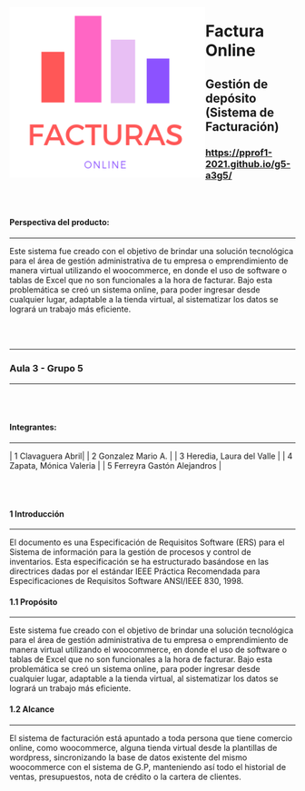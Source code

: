 <a href="url"><img src="https://github.com/PPROF1-2021/g5-a3g5/blob/master/img/logo.png" align="left" height="300"></a>


# Factura Online
## Gestión de depósito (Sistema de Facturación)
### https://pprof1-2021.github.io/g5-a3g5/
<br>
<br>

**Perspectiva del producto:**
####
---
Este sistema fue creado con el objetivo de brindar una solución tecnológica para el área de gestión
administrativa de tu empresa o emprendimiento de manera virtual utilizando el woocommerce, en donde el
uso de software o tablas de Excel que no son funcionales a la hora de facturar. Bajo esta problemática se creó
un sistema online, para poder ingresar desde cualquier lugar, adaptable a la tienda virtual, al sistematizar los
datos se logrará un trabajo más eficiente.

<br>
<br>


---

###         Aula 3 -  Grupo 5
---
<br>
<br>


#### Integrantes:
---

| 1 Clavaguera Abril|
| 2 Gonzalez Mario A.  |
| 3 Heredia, Laura del Valle |
| 4 Zapata, Mónica Valeria  |
| 5 Ferreyra Gastón Alejandros |

<br>
<br>

#### 1     Introducción
---
El documento es una Especificación de Requisitos Software (ERS) para el Sistema de información para la gestión de procesos y control de inventarios. Esta especificación se ha estructurado basándose en las directrices dadas por el estándar IEEE Práctica Recomendada para Especificaciones de Requisitos Software ANSI/IEEE 830, 1998.
<br>
#### 1.1         Propósito
---
Este sistema fue creado con el objetivo de brindar una solución tecnológica para el
área de gestión administrativa de tu empresa o emprendimiento de manera
virtual utilizando el woocommerce, en donde el uso de software o tablas de Excel
que no son funcionales a la hora de facturar.
Bajo esta problemática se creó un sistema online, para poder ingresar desde
cualquier lugar, adaptable a la tienda virtual, al sistematizar los datos se logrará
un trabajo más eficiente.
<br>
#### 1.2         Alcance
--- 
El sistema de facturación está apuntado a toda persona que tiene comercio online, como woocommerce, alguna tienda virtual desde la plantillas de wordpress, sincronizando la base de datos existente del mismo woocommerce con el sistema de G.P, manteniendo así todo el historial de ventas, presupuestos, nota de crédito o la cartera de clientes.
